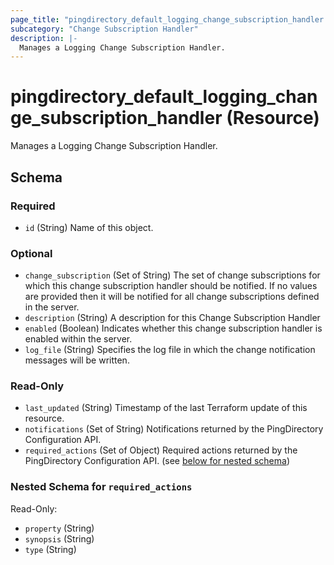 ```yaml
---
page_title: "pingdirectory_default_logging_change_subscription_handler Resource - terraform-provider-pingdirectory"
subcategory: "Change Subscription Handler"
description: |-
  Manages a Logging Change Subscription Handler.
---
```


# pingdirectory_default_logging_change_subscription_handler (Resource)

Manages a Logging Change Subscription Handler.



<!-- schema generated by tfplugindocs -->
## Schema

### Required

- `id` (String) Name of this object.

### Optional

- `change_subscription` (Set of String) The set of change subscriptions for which this change subscription handler should be notified. If no values are provided then it will be notified for all change subscriptions defined in the server.
- `description` (String) A description for this Change Subscription Handler
- `enabled` (Boolean) Indicates whether this change subscription handler is enabled within the server.
- `log_file` (String) Specifies the log file in which the change notification messages will be written.

### Read-Only

- `last_updated` (String) Timestamp of the last Terraform update of this resource.
- `notifications` (Set of String) Notifications returned by the PingDirectory Configuration API.
- `required_actions` (Set of Object) Required actions returned by the PingDirectory Configuration API. (see [below for nested schema](#nestedatt--required_actions))

<a id="nestedatt--required_actions"></a>
### Nested Schema for `required_actions`

Read-Only:

- `property` (String)
- `synopsis` (String)
- `type` (String)



